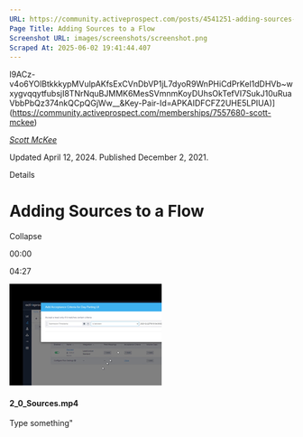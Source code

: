 ```yaml
---
URL: https://community.activeprospect.com/posts/4541251-adding-sources-to-a-flow
Page Title: Adding Sources to a Flow
Screenshot URL: images/screenshots/screenshot.png
Scraped At: 2025-06-02 19:41:44.407
---
```

l9ACz-v4o6YOlBtkkkypMVulpAKfsExCVnDbVP1jL7dyoR9WnPHiCdPrKel1dDHVb~wxygvqqytfubsjI8TNrNquBJMMK6MesSVmnmKoyDUhsOkTefVI7SukJ10uRuaVbbPbQz374nkQCpQGjWw__&Key-Pair-Id=APKAIDFCFZ2UHE5LPIUA)](https://community.activeprospect.com/memberships/7557680-scott-mckee)

[_Scott McKee_](https://community.activeprospect.com/memberships/7557680-scott-mckee)

Updated April 12, 2024. Published December 2, 2021.

Details

# Adding Sources to a Flow

Collapse

00:00

04:27

![](images/image-1.png)

#### 2\_0\_Sources.mp4

Type something"
